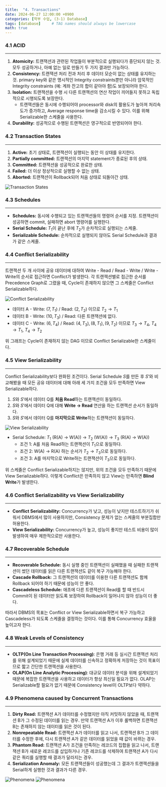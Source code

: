 ```yaml
---
title:  "4. Transactions"
date: 2024-06-27 12:00:00 +0900
categories: [학부 수업, (3-1) Database]
tags: [database]     # TAG names should always be lowercase
math: true
---
```


### 4.1 ACID

---

1. **Atomicity:** 트랜잭션과 관련된 작업들이 부분적으로 실행되다가 중단되지 않는 것. 모두 성공하거나, 아예 없는 일로 만들기 두 가지 결과만 가능하다.
2. **Consistency:** 트랜잭션 처리 전과 처리 후 데이터 모순이 없는 상태를 유지하는 것. primary key와 같은 명시적인 Integrity constraints뿐만 아니라 암묵적인 Integrity constraints (예: 계좌 잔고의 합이 같아야 함)도 보장되어야 한다.
3. **Isolation:** 트랜잭션을 수행 시 다른 트랜잭션의 연산 작업이 끼어들지 못하고 독립적으로 시행되도록 보장한다.
   - 트랜잭션들은 동시에 수행되어야 processor와 disk의 활용도가 높아져 처리속도가 증가하고, Average response time을 감소시킬 수 있다. 이를 위해 Serializable한 스케줄을 사용한다.
4. **Durability:** 성공적으로 수행된 트랜잭션은 영구적으로 반영되어야 한다.

### 4.2 Transaction States

---

1. **Active:** 초기 상태로, 트랜잭션이 실행되는 동안 이 상태를 유지한다.
2. **Partially committed:** 트랜잭션의 마지막 statement가 종료된 후의 상태.
3. **Committed:** 트랜잭션을 성공적으로 완료한 상태.
4. **Failed:** 더 이상 정상적으로 실행할 수 없는 상태.
5. **Aborted:** 트랜잭션이 Rollback되어 처음 상태로 되돌아간 상태.

![Transaction States](assets/img/school_db/10_transtate.png)

### 4.3 Schedules

---

- **Schedules:** 동시에 수행되고 있는 트랜잭션들의 명령어 순서를 지정. 트랜잭션이 성공하면 commit, 실패하면 abort 명령어를 실행한다.
- **Serial Schedule:** $T_1$이 끝난 후에 $T_2$가 순차적으로 실행되는 스케줄.
- **Serializable Schedule:** 순차적으로 실행되지 않아도 Serial Schedule과 결과가 같은 스케줄.

### 4.4 Conflict Serializability

---

트랜잭션 두 개 사이에 공유 데이터에 대하여 Write - Read / Read - Write / Write - Write의 순서로 접근하면 Conflict가 발생한다. 각 트랜잭션별로 접근한 순서를 Precedence Graph로 그렸을 때, Cycle이 존재하지 않으면 그 스케줄은 Conflict Serializable하다.

![Conflict Serializability](assets/img/school_db/11_conflict.png)

- 데이터 A - Write: $(7, T_1)$ / Read: $(2, T_2)$ 이므로 $T_2 \rightarrow T_1$
- 데이터 B - Write: $(10, T_3)$ / Read: 다른 트랜잭션에 없다.
- 데이터 C - Write: $(6, T_4)$ / Read: $(4, T_3), (8, T_1), (9, T_2)$ 이므로 $T_3 \rightarrow T_4$, $T_4 \rightarrow T_1$, $T_4 \rightarrow T_2$


위 그래프는 Cycle이 존재하지 않는 DAG 이므로 Conflict Serializable한 스케줄이다.

### 4.5 View Serializability

---

Conflict Serializability보다 완화된 조건이다. Serial Schedule $S$를 만든 후 $S'$와 비교해봤을 때 모든 공유 데이터에 대해 아래 세 가지 조건을 모두 만족하면 View Serializable하다.

1. $S$와 $S'$에서 데이터 Q를 **처음 Read**하는 트랜잭션이 동일하다.
2. $S$와 $S'$에서 데이터 Q에 대해 **Write $\rightarrow$ Read** 연산을 하는 트랜잭션 순서가 동일하다.
3. $S$와 $S'$에서 데이터 Q를 **마지막으로 Write**하는 트랜잭션이 동일하다.

![View Serializability](assets/img/school_db/12_view.png)

-  Serial Schedule: $T_1$ (R(A) $\rightarrow$ W(A)) $\rightarrow$ $T_2$ (W(A)) $\rightarrow$ $T_3$ (R(A) $\rightarrow$ W(A))
   - 조건 1: A를 처음 Read하는 트랜잭션이 $T_1$으로 동일하다.
   - 조건 2: W(A) $\rightarrow$ R(A) 하는 순서가 $T_2 \rightarrow T_3$으로 동일하다.
   - 조건 3: A를 마지막으로 Write하는 트랜잭션이 $T_3$으로 동일하다.

위 스케줄은 Conflict Serializable하지는 않지만, 위의 조건을 모두 만족하기 때문에 View Serializable하다. 이렇게 Conflict은 만족하지 않고 View는 만족하면 **Blind Write**가 발생한다.

### 4.6 Conflict Serializability vs View Serializability

---

- **Conflict Serializability:** Concurrency가 낮고, 성능이 낮지만 테스트하기가 쉬워서 DBMS에서 많이 사용하지만, Consistency 문제가 없는 스케줄의 부분집합만 허용한다.
- **View Serializability:** Concurrency가 높고, 성능이 좋지만 테스트 비용이 많이 발생하여 매우 제한적으로만 사용한다.

### 4.7 Recoverable Schedule

---

- **Recoverable Schedule:** 동시 실행 중인 트랜잭션이 실패했을 때 실패한 트랜잭션이 썼던 데이터를 읽은 다른 트랜잭션도 같이 복구 가능해야 한다.
- **Cascade Rollback:** 그 트랜잭션의 데이터를 이용한 다른 트랜잭션도 함께 Rollback 되어야 하기 때문에 성능이 안 좋다.
- **Cascadeless Schedule:** 애초에 다른 트랜잭션이 Read를 할 때 반드시 Commit이 된 데이터만 읽도록 보장하여 Rollback이 일어나지 않아 성능이 더 좋다.

따라서 DBMS의 목표는 Conflict or View Serializable하면서 복구 가능하고 Cascadeless가 되도록 스케줄을 결정하는 것이다. 이를 통해 Concurrency 효율을 높이고자 한다.

### 4.8 Weak Levels of Consistency

---

- **OLTP(On Line Transaction Processing)**: 은행 거래 등 실시간 트랜잭션 처리를 위해 설계되었기 때문에 실제 데이터를 신속하고 정확하게 저장하는 것이 목표이므로 짧고 간단한 트랜잭션을 사용한다.
- **OLAP(On Line Analytic Processing)**: 대규모 데이터 분석을 위해 설계되었기 때문에 복잡한 트랜잭션을 사용하고 데이터가 항상 최신일 필요가 없다. OLAP는 Serializable할 필요가 없기 때문에 Consistency level이 OLTP보다 약하다.

### 4.9 Phenomena caused by Concurrent Transactions

---

1. **Dirty Read:** 트랜잭션 A가 데이터를 수정했지만 아직 커밋하지 않았을 때, 트랜잭션 B가 그 수정된 데이터를 읽는 경우. 만약 트랜잭션 A가 이후 롤백하면 트랜잭션 B는 존재하지 않는 데이터를 읽은 것이 된다.
2. **Nonrepeatable Read:** 트랜잭션 A가 데이터를 읽고 나서, 트랜잭션 B가 그 데이터를 수정한 후에, 다시 트랜잭션 A가 같은 데이터를 읽었을 때 값이 바뀌는 경우.
3. **Phantom Read:** 트랜잭션 A가 조건을 만족하는 레코드의 집합을 읽고 나서, 트랜잭션 B가 새로운 레코드를 삽입하거나 기존 레코드를 삭제하여 트랜잭션 A가 다시 같은 쿼리를 실행할 때 결과가 달라지는 경우.
4. **Serialization Anomaly:** 모든 트랜잭션들이 성공했는데 그 결과가 트랜잭션들을 Serial하게 실행한 것과 결과가 다른 경우.

![Phenomena](assets/img/school_db/13_isolation.png)
![Phenomena](assets/img/school_db/13_isolation.png)